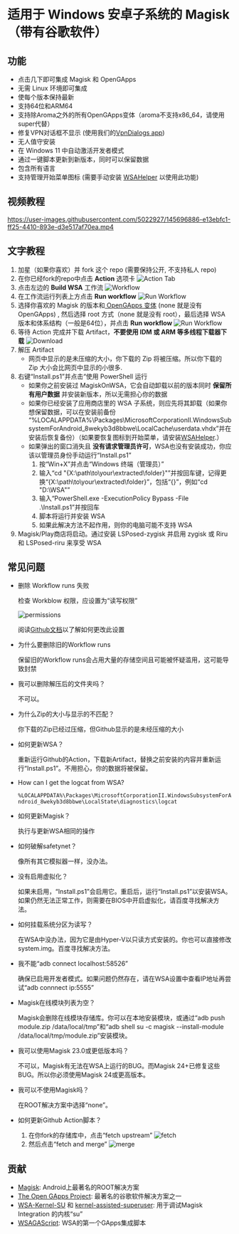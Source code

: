 # 适用于 Windows 安卓子系统的 Magisk（带有谷歌软件）
## 功能

- 点击几下即可集成 Magisk 和 OpenGApps
- 无需 Linux 环境即可集成
- 使每个版本保持最新
- 支持64位和ARM64
- 支持除Aroma之外的所有OpenGApps变体（aroma不支持x86_64，请使用super代替）
- 修复VPN对话框不显示 (使用我们的[VpnDialogs app](https://github.com/LSPosed/VpnDialogs))
- 无人值守安装
- 在 Windows 11 中自动激活开发者模式
- 通过一键脚本更新到新版本，同时可以保留数据
- 包含所有语言
- 支持管理开始菜单图标 (需要手动安装 [WSAHelper](https://github.com/LSPosed/WSAHelper/releases/latest) 以使用此功能)

## 视频教程

https://user-images.githubusercontent.com/5022927/145696886-e13ebfc1-ff25-4410-893e-d3e517af70ea.mp4

## 文字教程

1. 加星（如果你喜欢）并 fork 这个 repo (需要保持公开, 不支持私人 repo)
1. 在你已经fork的repo中点击 **Action** 选项卡
    ![Action Tab](https://docs.github.com/assets/images/help/repository/actions-tab.png)
1. 点击左边的 **Build WSA** 工作流
    ![Workflow](https://docs.github.com/assets/images/actions-select-workflow.png)
1. 在工作流运行列表上方点击 **Run workflow**
    ![Run Workflow](https://docs.github.com/assets/images/actions-workflow-dispatch.png)
1. 选择你喜欢的 Magisk 的版本和[ OpenGApps 变体](https://github.com/opengapps/opengapps/wiki#variants) (none 就是没有 OpenGApps) , 然后选择 root 方式（none 就是没有 root），最后选择 WSA 版本和体系结构（一般是64位），并点击 **Run workflow**
    ![Run Workflow](https://docs.github.com/assets/images/actions-manually-run-workflow.png)
1. 等待 Action 完成并下载 Artifact，**不要使用 IDM 或 ARM 等多线程下载器下载**
    ![Download](https://docs.github.com/assets/images/help/repository/artifact-drop-down-updated.png)
1. 解压 Artifact
    - 网页中显示的是未压缩的大小，你下载的 Zip 将被压缩。所以你下载的 Zip 大小会比网页中显示的小很多.
1. 右键“Install.ps1”并点击“使用 PowerShell 运行
    - 如果你之前安装过 MagiskOnWSA，它会自动卸载以前的版本同时 **保留所有用户数据** 并安装新版本，所以无需担心你的数据
    - 如果你已经安装了应用商店里的 WSA 子系统，则应先将其卸载（如果你想保留数据，可以在安装前备份 “%LOCALAPPDATA%\Packages\MicrosoftCorporationII.WindowsSubsystemForAndroid_8wekyb3d8bbwe\LocalCache\userdata.vhdx”并在安装后恢复备份）（如果要恢复图标到开始菜单，请安装[WSAHelper](https://github.com/LSPosed/WSAHelper/releases/latest).）
    - 如果弹出的窗口消失且 **没有请求管理员许可**，WSA也没有安装成功，你应该以管理员身份手动运行“Install.ps1”
        1. 按“Win+X”并点击“Windows 终端（管理员）”
        2. 输入“cd "{X:\path\to\your\extracted\folder}"”并按回车键，记得更换“{X:\path\to\your\extracted\folder}”，包括“{}”，例如“cd "D:\WSA"”
        3. 输入“PowerShell.exe -ExecutionPolicy Bypass -File .\Install.ps1”并按回车
        4. 脚本将运行并安装 WSA
        5. 如果此解决方法不起作用，则你的电脑可能不支持 WSA
1. Magisk/Play商店将启动。通过安装 LSPosed-zygisk 并启用 zygisk 或 Riru 和 LSPosed-riru 来享受 WSA

## 常见问题

- 删除 Workflow runs 失败

    检查 Workblow 权限，应设置为“读写权限”

     ![permissions](https://user-images.githubusercontent.com/40033067/168649322-dadaafc9-dd31-4922-afe1-8aa933b7b036.png)

     阅读[Github文档](https://docs.github.com/en/repositories/managing-your-repositorys-settings-and-features/enabling-features-for-your-repository/managing-github-actions-settings-for-a-repository#configuring-the-default-github_token-permissions)以了解如何更改此设置

- 为什么要删除旧的Workflow runs

    保留旧的Workflow runs会占用大量的存储空间且可能被怀疑滥用，这可能导致封禁
- 我可以删除解压后的文件夹吗？

    不可以。
- 为什么Zip的大小与显示的不匹配？

   你下载的Zip已经过压缩，但Github显示的是未经压缩的大小
- 如何更新WSA？

    重新运行Github的Action，下载新Artifact，替换之前安装的内容并重新运行“Install.ps1”。不用担心，你的数据将被保留。
- How can I get the logcat from WSA?

    `%LOCALAPPDATA%\Packages\MicrosoftCorporationII.WindowsSubsystemForAndroid_8wekyb3d8bbwe\LocalState\diagnostics\logcat`
- 如何更新Magisk？

    执行与更新WSA相同的操作
- 如何破解safetynet？

    像所有其它模拟器一样，没办法。
- 没有启用虚拟化？

    如果未启用，“Install.ps1”会启用它。重启后，运行“Install.ps1”以安装WSA。如果仍然无法正常工作，则需要在BIOS中开启虚拟化，请百度寻找解决方法。
- 如何挂载系统分区为读写？

    在WSA中没办法，因为它是由Hyper-V以只读方式安装的。你也可以直接修改system.img。百度寻找解决方法。
- 我不能“adb connect localhost:58526”

    确保已启用开发者模式。如果问题仍然存在，请在WSA设置中查看IP地址再尝试“adb connnect ip:5555”
- Magisk在线模块列表为空？

    Magisk会删除在线模块存储库。你可以在本地安装模块，或通过“adb push module.zip /data/local/tmp”和“adb shell su -c magisk --install-module /data/local/tmp/module.zip”安装模块。
- 我可以使用Magisk 23.0或更低版本吗？

    不可以，Magisk有无法在WSA上运行的BUG。而Magisk 24+已修复这些BUG。所以你必须使用Magisk 24或更高版本。
- 我可以不使用Magisk吗？

    在ROOT解决方案中选择“none”。
- 如何更新Github Action脚本？

    1. 在你fork的存储库中，点击“fetch upstream”
        ![fetch](https://docs.github.com/assets/cb-33284/images/help/repository/fetch-upstream-drop-down.png)
    1. 然后点击“fetch and merge”
        ![merge](https://docs.github.com/assets/cb-128489/images/help/repository/fetch-and-merge-button.png)

## 贡献

- [Magisk](https://github.com/topjohnwu/Magisk): Android上最著名的ROOT解决方案
- [The Open GApps Project](https://opengapps.org): 最著名的谷歌软件解决方案之一
- [WSA-Kernel-SU](https://github.com/LSPosed/WSA-Kernel-SU) 和 [kernel-assisted-superuser](https://git.zx2c4.com/kernel-assisted-superuser/): 用于调试Magisk Integration 的内核“su”
- [WSAGAScript](https://github.com/ADeltaX/WSAGAScript): WSA的第一个GApps集成脚本
